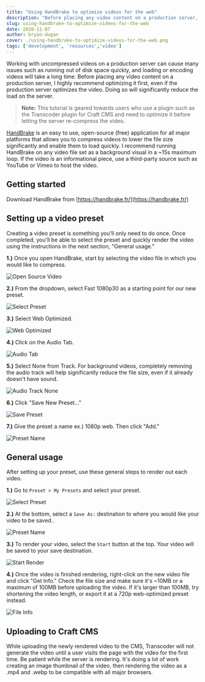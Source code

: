 ```yaml
---
title: "Using HandBrake to optimize videos for the web"
description: "Before placing any video content on a production server, I highly recommend optimizing it first, even if the production server optimizes the video. Doing so will significantly reduce the load on the server."
slug: using-handbrake-to-optimize-videos-for-the-web
date: 2020-11-07
author: bryan-dugan
cover: ./using-handbrake-to-optimize-videos-for-the-web.png
tags: ['development', 'resources','video']
---
```


Working with uncompressed videos on a production server can cause many issues such as running out of disk space quickly, and loading or encoding videos will take a long time. Before placing any video content on a production server, I highly recommend optimizing it first, even if the production server optimizes the video. Doing so will significantly reduce the load on the server.

> **Note:** This tutorial is geared towards users who use a plugin such as the Transcoder plugin for Craft CMS and need to optimize it before letting the server re-compress the video.

[HandBrake](https://handbrake.fr/) is an easy to use, open-source (free) application for all major platforms that allows you to compress videos to lower the file size significantly and enable them to load quickly. I recommend running HandBrake on any video file set as a background visual in a ~15s maximum loop. If the video is an informational piece, use a third-party source such as YouTube or Vimeo to host the video.

## Getting started

Download HandBrake from [https://handbrake.fr/](https://handbrake.fr/)

## Setting up a video preset

Creating a video preset is something you'll only need to do once. Once completed, you'll be able to select the preset and quickly render the video using the instructions in the next section, "General usage."

**1.)** Once you open HandBrake, start by selecting the video file in which you would like to compress.

![Open Source Video](./01_open-source-video.png)

**2.)** From the dropdown, select Fast 1080p30 as a starting point for our new preset.

![Select Preset](./1.5_select-preset.png)

**3.)** Select Web Optimized.

![Web Optimized](./02_web-optimized.png)

**4.)** Click on the Audio Tab.

![Audio Tab](./03_audio-tab.png)

**5.)** Select None from Track. For background videos, completely removing the audio track will help significantly reduce the file size, even if it already doesn't have sound.

![Audio Track None](./04_audio-track-none.png)

**6.)** Click "Save New Preset..."

![Save Preset](./05_save-preset.png)

**7.)** Give the preset a name ex.) 1080p web. Then click "Add."

![Preset Name](./06_preset-name.png)

## General usage

After setting up your preset, use these general steps to render out each video.

**1.)** Go to `Preset > My Presets` and select your preset.

![Select Preset](./06.5_select-preset.png)

**2.)** At the bottom, select a `Save As:` destination to where you would like your video to be saved..

![Preset Name](./07_preset-name.png)

**3.)** To render your video, select the `Start` button at the top. Your video will be saved to your save destination.

![Start Render](./08_start-render.png)

**4.)** Once the video is finished rendering, right-click on the new video file and click "Get Info." Check the file size and make sure it's ~10MB or a maximum of 100MB before uploading the video. If it's larger than 100MB, try shortening the video length, or export it at a 720p web-optimized preset instead.

![File Info](./09_file-info.png)

## Uploading to Craft CMS

While uploading the newly rendered video to the CMS, Transcoder will not generate the video until a user visits the page with the video for the first time. Be patient while the server is rendering. It's doing a lot of work creating an image thumbnail of the video, then rendering the video as a .mp4 and .webp to be compatible with all major browsers.
